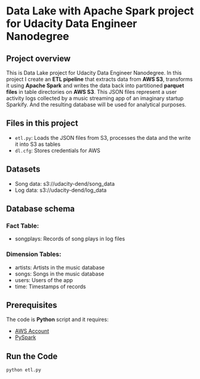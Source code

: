 # Data Lake with Apache Spark project for Udacity Data Engineer Nanodegree

## Project overview
This is Data Lake project for Udacity Data Engineer Nanodegree. In this project I create an **ETL pipeline** that extracts data from **AWS S3**, transforms it using **Apache Spark** and writes the data back into partitioned **parquet files** in table directories on **AWS S3**.  This JSON files represent a user activity logs collected by a music streaming app of an imaginary startup Sparkify. And the resulting database will be used for analytical purposes.

## Files in this project
* `etl.py`: Loads the JSON files from S3, processes the data and the write it into S3 as tables
* `dl.cfg`: Stores credentials for AWS

## Datasets

* Song data: s3://udacity-dend/song_data
* Log data: s3://udacity-dend/log_data

## Database schema

### Fact Table:
* songplays: Records of song plays in log files 

### Dimension Tables:
* artists: Artists in the music database
* songs: Songs in the music database
* users: Users of the app
* time: Timestamps of records

## Prerequisites
The code is **Python** script and it requires:

* [AWS Account](https://aws.amazon.com/)
* [PySpark](https://spark.apache.org/)

## Run the Code

`python etl.py`
